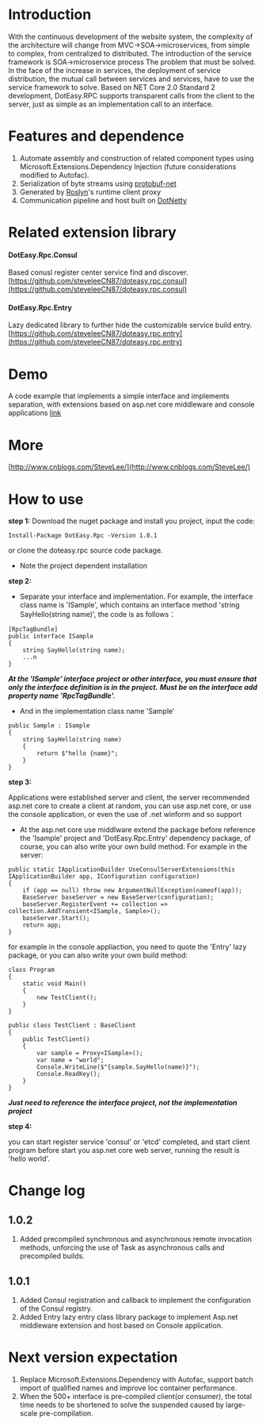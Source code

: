 # Introduction
With the continuous development of the website system, the complexity of the architecture will change from MVC->SOA->microservices, from simple to complex, from centralized to distributed.
The introduction of the service framework is SOA->microservice process The problem that must be solved.
In the face of the increase in services, the deployment of service distribution, the mutual call between services and services, have to use the service framework to solve.
Based on NET Core 2.0 Standard 2 development, DotEasy.RPC supports transparent calls from the client to the server, just as simple as an implementation call to an interface.


# Features and dependence
1. Automate assembly and construction of related component types using Microsoft.Extensions.Dependency Injection (future considerations modified to Autofac).
2. Serialization of byte streams using [protobuf-net](https://github.com/mgravell/protobuf-net)
3. Generated by [Roslyn](https://github.com/dotnet/roslyn)'s runtime client proxy 
4. Communication pipeline and host built on [DotNetty](https://github.com/Azure/DotNetty)


# Related extension library
#### DotEasy.Rpc.Consul
Based conusl register center service find and discover. [https://github.com/steveleeCN87/doteasy.rpc.consul](https://github.com/steveleeCN87/doteasy.rpc.consul)
#### DotEasy.Rpc.Entry
Lazy dedicated library to further hide the customizable service build entry. [https://github.com/steveleeCN87/doteasy.rpc.entry](https://github.com/steveleeCN87/doteasy.rpc.entry)

# Demo
A code example that implements a simple interface and implements separation, with extensions based on asp.net core middleware and console applications
[link](https://github.com/steveleeCN87/doteasy.rpc.demo)


# More
[http://www.cnblogs.com/SteveLee/](http://www.cnblogs.com/SteveLee/)

# How to use
**step 1:**
Download the nuget package and install you project, input the code: 
```
Install-Package DotEasy.Rpc -Version 1.0.1
```
or clone the doteasy.rpc source code package.
* Note the project dependent installation

**step 2:**
* Separate your interface and implementation. For example, the interface class name is 'ISample', which contains an interface method 'string SayHello(string name)', the code is as follows：
```
[RpcTagBundle]
public interface ISample
{
    string SayHello(string name);
    ...n
}
```
_**At the 'ISample' interface project or other interface, you must ensure that only the interface definition is in the project.**_
_**Must be on the interface add property name 'RpcTagBundle'.**_
* And in the implementation class name 'Sample'
```
public Sample : ISample
{
    string SayHello(string name)
    {
        return $"hello {name}";
    }
}
```

**step 3:**

Applications were established server and client, the server recommended asp.net core to create a client at random, you can use asp.net core, or use the console application, or even the use of .net winform and so support
* At the asp.net core use middlware extend the package before reference the 'Isample' project and 'DotEasy.Rpc.Entry' dependency package, of course, you can also write your own build method. 
For example in the server:
```
public static IApplicationBuilder UseConsulServerExtensions(this IApplicationBuilder app, IConfiguration configuration)
{
    if (app == null) throw new ArgumentNullException(nameof(app));
    BaseServer baseServer = new BaseServer(configuration);
    baseServer.RegisterEvent += collection => collection.AddTransient<ISample, Sample>();
    baseServer.Start();
    return app;
}
```
for example in the console appliaction, you need to quote the 'Entry' lazy package, or you can also write your own build method:
```
class Program
{
    static void Main()
    {
        new TestClient();
    }
}

public class TestClient : BaseClient
{
    public TestClient()
    {
        var sample = Proxy<ISample>();
        var name = "world";
        Console.WriteLine($"{sample.SayHello(name)}");
        Console.ReadKey();
    }
}
```
_**Just need to reference the interface project, not the implementation project**_

**step 4:**

you can start register service 'consul' or 'etcd' completed, and start client program before start you asp.net core web server, running the result is 'hello world'.

# Change log
## 1.0.2
1. Added precompiled synchronous and asynchronous remote invocation methods, unforcing the use of Task as asynchronous calls and precompiled builds.

## 1.0.1
1. Added Consul registration and callback to implement the configuration of the Consul registry.
2. Added Entry lazy entry class library package to implement Asp.net middleware extension and host based on Console application.

# Next version expectation
1. Replace Microsoft.Extensions.Dependency with Autofac, support batch import of qualified names and improve Ioc container performance.
2. When the 500+ interface is pre-compiled client(or consumer), the total time needs to be shortened to solve the suspended caused by large-scale pre-compilation.
